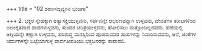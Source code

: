 +++
title = "02 ಶರಣಸಙ್ಗವ್ಯಸನ ಭುಜಗಾ"

+++
2. ಭಕ್ತರ ಸ್ನೇಹಕ್ಕಾಗಿ ಅತ್ಯಾಸಕ್ತಿಯುಳ್ಳವನು, ಸರ್ಪವನ್ನೇ ಆಭರಣವನ್ನಾಗಿ ಉಳ್ಳವನು, ದೇವತೆಗಳ ಕಿರೀಟಗಳಿಂದ ಅಲಂಕೃತವಾದ ಪಾದಗಳುಳ್ಳವನು, ಸುಂದರ ಚರಿತ್ರೆಯುಳ್ಳವನು, ಹೋಲಿಸಲು ಮತ್ತೊಂದಿಲ್ಲದವನು. ಹಣೆಯಲ್ಲಿ ಅಗ್ನಿಯನ್ನೇ ಕಣ್ಣಾಗಿ ಉಳ್ಳವನು, ಪರಿಶುದ್ಧ ಮನಸ್ಸಿನಿಂದ ಪೂಜಿಸುವವರ ಪಾಪಗಳನ್ನು ನಿವಾರಿಸುವವನು, ಆನೆ, ಜಿಂಕೆಗಳ ಚರ್ಮಗಳನ್ನೇ ಬಟ್ಟೆಯಾಗುಳ್ಳ ಪಾರ್ವತೀಪತಿಯು ಭಕ್ತಜನರನ್ನು ಕಾಪಾಡಲಿ.